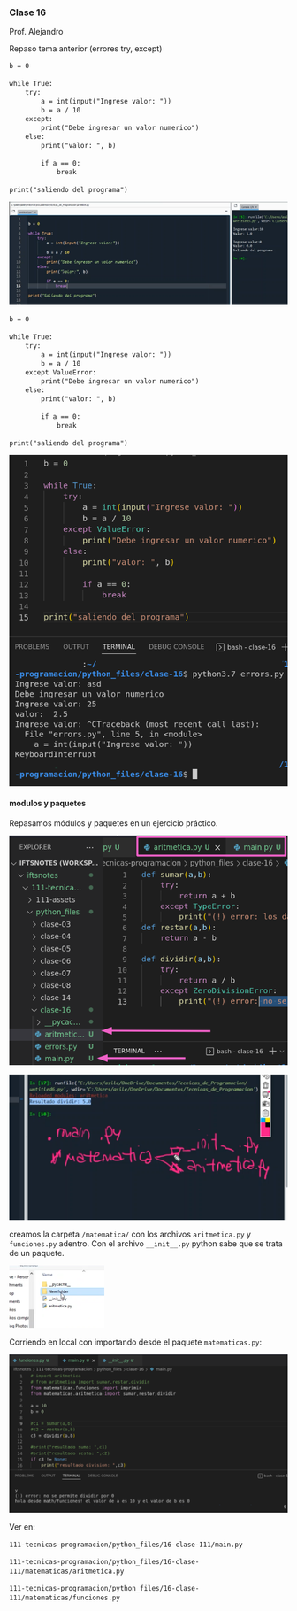 ### Clase 16
Prof. Alejandro

Repaso tema anterior (errores try, except)

```
b = 0

while True:
	try:
		a = int(input("Ingrese valor: "))
		b = a / 10
	except:
		print("Debe ingresar un valor numerico")
	else:
		print("valor: ", b)

		if a == 0:
			break

print("saliendo del programa")

```

![](111-assets/ppt-102-tecnicas.png)

```
b = 0

while True:
	try:
		a = int(input("Ingrese valor: "))
		b = a / 10
	except ValueError:
		print("Debe ingresar un valor numerico")
	else:
		print("valor: ", b)

		if a == 0:
			break

print("saliendo del programa")

```

![](111-assets/ppt-103-tecnicas.png)

#### modulos y paquetes
Repasamos módulos y paquetes en un ejercicio práctico.


![](111-assets/ppt-105-tecnicas.png)

![](111-assets/ppt-104-tecnicas.png)

creamos la carpeta `/matematica/` con los archivos `aritmetica.py` y `funciones.py` adentro. Con el archivo ` __init__.py ` python sabe que se trata de un paquete.

![](111-assets/ppt-106-tecnicas.png)

Corriendo en local con importando desde el paquete `matematicas.py`:

![](111-assets/ppt-107-tecnicas.png)

Ver en:

`111-tecnicas-programacion/python_files/16-clase-111/main.py`

`111-tecnicas-programacion/python_files/16-clase-111/matematicas/aritmetica.py`

`111-tecnicas-programacion/python_files/16-clase-111/matematicas/funciones.py`